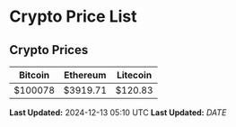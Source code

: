 # Crypto Price List

## Crypto Prices
| Bitcoin | Ethereum | Litecoin |
| ------- | -------- | -------- |
| $100078 | $3919.71 | $120.83 |
**Last Updated:** 2024-12-13 05:10 UTC
**Last Updated:** $DATE$

